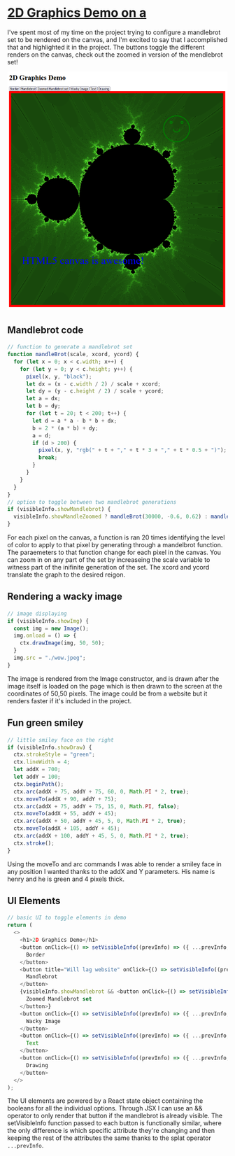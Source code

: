 # [2D Graphics Demo on a <canvas>](https://legoguy32109.github.io/2DgraphicDemo/)
I've spent most of my time on the project trying to configure a mandlebrot set to be rendered on the canvas, and I'm excited to say that I accomplished that and highlighted it in the project. The buttons toggle the different renders on the canvas, check out the zoomed in version of the mendlebrot set! 
  
![image of site working](./public/siteImage.png)

## Mandlebrot code
```javascript
// function to generate a mandlebrot set
function mandleBrot(scale, xcord, ycord) {
  for (let x = 0; x < c.width; x++) {
    for (let y = 0; y < c.height; y++) {
      pixel(x, y, "black");
      let dx = (x - c.width / 2) / scale + xcord;
      let dy = (y - c.height / 2) / scale + ycord;
      let a = dx;
      let b = dy;
      for (let t = 20; t < 200; t++) {
        let d = a * a - b * b + dx;
        b = 2 * (a * b) + dy;
        a = d;
        if (d > 200) {
          pixel(x, y, "rgb(" + t + "," + t * 3 + "," + t * 0.5 + ")");
          break;
        }
      }
    }
  }
}
// option to toggle between two mandlebrot generations
if (visibleInfo.showMandlebrot) {
  visibleInfo.showMandleZoomed ? mandleBrot(30000, -0.6, 0.62) : mandleBrot(390, -0.3, 0);
}
```
For each pixel on the canvas, a function is ran 20 times identifying the level of color to apply to that pixel by generating through a mandelbrot function. The paraemeters to that function change for each pixel in the canvas. You can zoom in on any part of the set by increaseing the scale variable to witness part of the inifinite generation of the set. The xcord and ycord translate the graph to the desired reigon.

## Rendering a wacky image
```javascript
// image displaying
if (visibleInfo.showImg) {
  const img = new Image();
  img.onload = () => {
    ctx.drawImage(img, 50, 50);
  }
  img.src = "./wow.jpeg";
}
```
The image is rendered from the Image constructor, and is drawn after the image itself is loaded on the page which is then drawn to the screen at the coordinates of 50,50 pixels. The image could be from a website but it renders faster if it's included in the project.

## Fun green smiley
```javascript
// little smiley face on the right
if (visibleInfo.showDraw) {
  ctx.strokeStyle = "green";
  ctx.lineWidth = 4;
  let addX = 700;
  let addY = 100;
  ctx.beginPath();
  ctx.arc(addX + 75, addY + 75, 60, 0, Math.PI * 2, true);
  ctx.moveTo(addX + 90, addY + 75);
  ctx.arc(addX + 75, addY + 75, 15, 0, Math.PI, false);
  ctx.moveTo(addX + 55, addY + 45);
  ctx.arc(addX + 50, addY + 45, 5, 0, Math.PI * 2, true);
  ctx.moveTo(addX + 105, addY + 45);
  ctx.arc(addX + 100, addY + 45, 5, 0, Math.PI * 2, true);
  ctx.stroke();
}
```
Using the moveTo and arc commands I was able to render a smiley face in any position I wanted thanks to the addX and Y parameters. His name is henry and he is green and 4 pixels thick.

## UI Elements
```javascript
// basic UI to toggle elements in demo
return (
  <>
    <h1>2D Graphics Demo</h1>
    <button onClick={() => setVisibleInfo((prevInfo) => ({ ...prevInfo, showBorder: !prevInfo.showBorder }))}>
      Border
    </button>
    <button title="Will lag website" onClick={() => setVisibleInfo((prevInfo) => ({ ...prevInfo, showMandlebrot: !prevInfo.showMandlebrot }))}>
      Mandlebrot
    </button>
    {visibleInfo.showMandlebrot && <button onClick={() => setVisibleInfo((prevInfo) => ({ ...prevInfo, showMandleZoomed: !prevInfo.showMandleZoomed }))}>
      Zoomed Mandlebrot set
    </button>}
    <button onClick={() => setVisibleInfo((prevInfo) => ({ ...prevInfo, showImg: !prevInfo.showImg }))}>
      Wacky Image
    </button>
    <button onClick={() => setVisibleInfo((prevInfo) => ({ ...prevInfo, showText: !prevInfo.showText }))}>
      Text
    </button>
    <button onClick={() => setVisibleInfo((prevInfo) => ({ ...prevInfo, showDraw: !prevInfo.showDraw }))}>
      Drawing
    </button>
  </>
);
```
The UI elements are powered by a React state object containing the booleans for all the individual options. Through JSX I can use an && operator to only render that button if the mandlebrot is already visible. The setVisibleInfo function passed to each button is functionally similar, where the only difference is which specific attribute they're changing and then keeping the rest of the attributes the same thanks to the splat operator `...prevInfo`.
